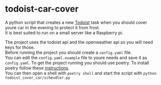 # todoist-car-cover
A python script that creates a new [Todoist](https://todoist.com) task when you should cover youre car in the evening to protect it from frost.  
It is best suited to run on a small server like a Raspberry pi.

The project uses the todoist api and the openweather api so you will need keys for those.  
Before running the project you should create a ```config.yaml``` file.  
You can edit the ```config.yaml.example``` file to youre needs and save it as ```config.yaml```. 
To get the project running you should use poetry. To install poetry follow these [instructions](https://python-poetry.org/docs/).  
You can then open a shell with  ```poetry shell``` and start the script with ```python todoist_cover_car/scheudler.py```
